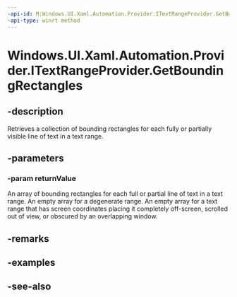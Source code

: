 ```yaml
---
-api-id: M:Windows.UI.Xaml.Automation.Provider.ITextRangeProvider.GetBoundingRectangles(System.Double[]@)
-api-type: winrt method
---
```


<!-- Method syntax
public void GetBoundingRectangles(System.Double[] returnValue)
-->

# Windows.UI.Xaml.Automation.Provider.ITextRangeProvider.GetBoundingRectangles

## -description
Retrieves a collection of bounding rectangles for each fully or partially visible line of text in a text range.



## -parameters
### -param returnValue
An array of bounding rectangles for each full or partial line of text in a text range. An empty array for a degenerate range. An empty array for a text range that has screen coordinates placing it completely off-screen, scrolled out of view, or obscured by an overlapping window. 
<!--These are doubles not rects, so something is amiss or could be clarified, but this exactly how it is for .NET.-->

## -remarks

## -examples

## -see-also
